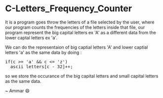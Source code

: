 <h1>C-Letters_Frequency_Counter</h1>
<p>It is a program goes throw the letters of a file selected by the user, where our program counts the frequencies of the letters inside that file, our program represent the big capital
letters ex 'A' as a different data from the lower captal letters ex 'a'.</p>
<p>We can do the representaion of big captial letters 'A' and lower captial letters 'a' as the same data by doing : <br>
<pre>
if(c >= 'a' && c <= 'z')
  ascii_letters[c - 32]++;
</pre>

so we store the occurance of the big capital letters and small capital letters as the same data.</p>
<p>~ Ammar &#128516;</p>
